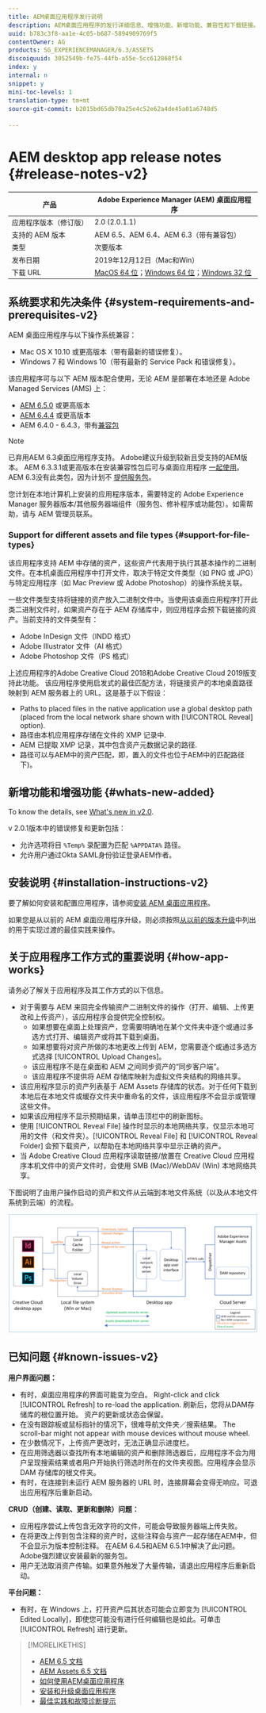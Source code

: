 ```yaml
---
title: AEM桌面应用程序发行说明
description: AEM桌面应用程序的发行详细信息、增强功能、新增功能、兼容性和下载链接。
uuid: b783c3f8-aa1e-4c05-b687-5894909769f5
contentOwner: AG
products: SG_EXPERIENCEMANAGER/6.3/ASSETS
discoiquuid: 3052549b-fe75-44fb-a55e-5cc612868f54
index: y
internal: n
snippet: y
mini-toc-levels: 1
translation-type: tm+mt
source-git-commit: b2015bd65db70a25e4c52e62a4de45a01a6748d5

---
```



# AEM desktop app release notes {#release-notes-v2}

| 产品 | Adobe Experience Manager (AEM) 桌面应用程序 |
|---------------|--------------------------------------------------------------------|
| 应用程序版本（修订版） | 2.0 (2.0.1.1) |
| 支持的 AEM 版本 | AEM 6.5、AEM 6.4、AEM 6.3（带有兼容包） |
| 类型 | 次要版本 |
| 发布日期 | 2019年12月12日（Mac和Win） |
| 下载 URL | [MacOS 64 位](https://download.macromedia.com/aem-assets-companion-app/aem-desktop-osx-2.0.1.1.dmg)；[Windows 64 位](https://download.macromedia.com/aem-assets-companion-app/aem-desktop-win64-2.0.1.1.exe)；[Windows 32 位](https://download.macromedia.com/aem-assets-companion-app/aem-desktop-win32-2.0.1.1.exe) |

## 系统要求和先决条件 {#system-requirements-and-prerequisites-v2}

AEM 桌面应用程序与以下操作系统兼容：

* Mac OS X 10.10 或更高版本（带有最新的错误修复）。
* Windows 7 和 Windows 10（带有最新的 Service Pack 和错误修复）。

该应用程序可与以下 AEM 版本配合使用，无论 AEM 是部署在本地还是 Adobe Managed Services (AMS) 上：

* [AEM 6.5.0](https://helpx.adobe.com/experience-manager/6-5/release-notes.html) 或更高版本
* [AEM 6.4.4](https://helpx.adobe.com/experience-manager/6-4/release-notes/sp-release-notes.html) 或更高版本
* AEM 6.4.0 - 6.4.3，带有[兼容包](https://www.adobeaemcloud.com/content/marketplace/marketplaceProxy.html?packagePath=/content/companies/public/adobe/packages/cq640/featurepack/adobe-asset-link-support)

>[!NOTE]
>
>已弃用AEM 6.3桌面应用程序支持。 Adobe建议升级到较新且受支持的AEM版本。
>AEM 6.3.3.1或更高版本在安装兼容性包后可与桌面应用程序 [一起使用](https://www.adobeaemcloud.com/content/marketplace/marketplaceProxy.html?packagePath=/content/companies/public/adobe/packages/cq640/featurepack/adobe-asset-link-support)。 AEM 6.3没有此类包，因为计划不 [提供服务包](https://helpx.adobe.com/experience-manager/maintenance-releases-roadmap.html)。

您计划在本地计算机上安装的应用程序版本，需要特定的 Adobe Experience Manager 服务器版本/其他服务器端组件（服务包、修补程序或功能包）。如需帮助，请与 AEM 管理员联系。

### Support for different assets and file types {#support-for-file-types}

该应用程序支持 AEM 中存储的资产，这些资产代表用于执行其基本操作的二进制文件。在本机桌面应用程序中打开文件，取决于特定文件类型（如 PNG 或 JPG）与特定应用程序（如 Mac Preview 或 Adobe Photoshop）的操作系统关联。

一些文件类型支持将链接的资产放入二进制文件中。当使用该桌面应用程序打开此类二进制文件时，如果资产存在于 AEM 存储库中，则应用程序会预下载链接的资产。当前支持的文件类型有：

* Adobe InDesign 文件（INDD 格式）
* Adobe Illustrator 文件（AI 格式）
* Adobe Photoshop 文件（PS 格式）

上述应用程序的Adobe Creative Cloud 2018和Adobe Creative Cloud 2019版支持此功能。 该应用程序使用启发式的最佳匹配方法，将链接资产的本地桌面路径映射到 AEM 服务器上的 URL。这是基于以下假设：

* Paths to placed files in the native application use a global desktop path (placed from the local network share shown with [!UICONTROL Reveal] option).
* 路径由本机应用程序存储在文件的 XMP 记录中.
* AEM 已提取 XMP 记录，其中包含资产元数据记录的路径.
* 路径可以与AEM中的资产匹配，即，置入的文件也位于AEM中的匹配路径下)。

## 新增功能和增强功能 {#whats-new-added}

To know the details, see [What's new in v2.0](introduction.md#whats-new-v2).

v 2.0.1版本中的错误修复和更新包括：

* 允许选项将目 `%Temp%` 录配置为匹配 `%APPDATA%` 路径。 <!-- CQ-4282665 -->
* 允许用户通过Okta SAML身份验证登录AEM作者。 <!-- CQ-4278134 -->


## 安装说明 {#installation-instructions-v2}

要了解如何安装和配置应用程序，请参阅[安装 AEM 桌面应用程序](install-upgrade.md)。

如果您是从以前的 AEM 桌面应用程序升级，则必须按照[从以前的版本升级](install-upgrade.md#upgrade-from-previous-version)中列出的用于实现过渡的最佳实践来操作。

## 关于应用程序工作方式的重要说明 {#how-app-works}

请务必了解关于应用程序及其工作方式的以下信息。

* 对于需要与 AEM 来回完全传输资产二进制文件的操作（打开、编辑、上传更改和上传资产），该应用程序会提供完全控制权。
   * 如果想要在桌面上处理资产，您需要明确地在某个文件夹中逐个或通过多选方式打开、编辑资产或将其下载到桌面。
   * 如果想要将对资产所做的本地更改上传到 AEM，您需要逐个或通过多选方式选择 [!UICONTROL Upload Changes]。
   * 该应用程序不是在桌面和 AEM 之间同步资产的“同步客户端”。
   * 该应用程序不提供将 AEM 存储库映射为虚拟文件夹结构的网络共享。
* 该应用程序显示的资产列表基于 AEM Assets 存储库的状态。对于任何下载到本地后在本地文件或缓存文件夹中重命名的文件，该应用程序不会显示或管理这些文件。
* 如果该应用程序不显示预期结果，请单击顶栏中的刷新图标。
* 使用 [!UICONTROL Reveal File] 操作时显示的本地网络共享，仅显示本地可用的文件（和文件夹）。[!UICONTROL Reveal File] 和 [!UICONTROL Reveal Folder] 会预下载资产，以帮助在本地网络共享中显示正确的资产。
* 当 Adobe Creative Cloud 应用程序读取链接/放置在 Creative Cloud 应用程序本机文件中的资产文件时，会使用 SMB (Mac)/WebDAV (Win) 本地网络共享。

下图说明了由用户操作启动的资产和文件从云端到本地文件系统（以及从本地文件系统到云端）的流程。

![资产通过桌面应用程序从 AEM 服务器流向本机桌面应用程序](assets/da20_flow_diagram.png)

## 已知问题 {#known-issues-v2}

**用户界面问题：**

* 有时，桌面应用程序的界面可能变为空白。 Right-click and click [!UICONTROL Refresh] to re-load the application. 刷新后，您将从DAM存储库的根位置开始。 资产的更新或状态会保留。 <!-- CQ-4270267 -->
* 在没有跟踪板或鼠标指针的情况下，很难导航文件夹／搜索结果。 The scroll-bar might not appear with mouse devices without mouse wheel. <!-- CQ-4269947 -->
* 在少数情况下，上传资产更改时，无法正确显示进度栏。
* 在应用筛选器以查找所有本地编辑的资产和删除筛选器后，应用程序不会为用户呈现搜索结果或者用户开始执行筛选时所在的文件夹视图。应用程序会显示 DAM 存储库的根文件夹。
* 有时，在连接到未运行 AEM 服务器的 URL 时，连接屏幕会变得无响应。可退出应用程序后重新启动。

**CRUD（创建、读取、更新和删除）问题：**

* 应用程序尝试上传包含无效字符的文件，可能会导致服务器端上传失败。<!-- CQ-4273652 -->
* 在将更改上传到包含注释的资产时，这些注释会与资产一起存储在AEM中，但不会显示为版本控制注释。 在AEM 6.4.5和AEM 6.5.1中解决了此问题。Adobe强烈建议安装最新的服务包。 <!-- CQ-4268990 -->
* 用户无法取消资产传输。如果意外触发了大量传输，请退出应用程序后重新启动。<!-- CQ-4278940 -->

**平台问题：**

* 有时，在 Windows 上，打开资产后其状态可能会立即变为 [!UICONTROL Edited Locally]，即使您可能没有进行任何编辑也是如此。可单击 [!UICONTROL Refresh] 进行更新。

>[!MORELIKETHIS]
>
>* [AEM 6.5 文档](https://helpx.adobe.com/support/experience-manager/6-5.html)
>* [AEM Assets 6.5 文档](https://docs.adobe.com/content/help/en/experience-manager-65/assets/home.html)
>* [如何使用AEM桌面应用程序](using.md)
>* [安装和升级桌面应用程序](install-upgrade.md)
>* [最佳实践和故障诊断提示](troubleshoot.md)

